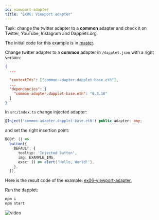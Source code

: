 ```yaml
---
id: viewport-adapter
title: "Ex06: Viewport adapter"
---
```


Task: change the twitter adapter to a **common** adapter and check it on Twitter, YouTube, Instagram and Dapplets.org.

The initial code for this example is in [master](https://github.com/dapplets/dapplet-template/tree/master).

Change twitter adapter to a **common** adapter in `/dapplet.json` with a right version:

```json
{
  ...
  
  "contextIds": ["common-adapter.dapplet-base.eth"],
  ...
  "dependencies": {
    "common-adapter.dapplet-base.eth": "0.3.10"
  }
}
```

In `src/index.ts` change injected adapter:

```ts
@Inject('common-adapter.dapplet-base.eth') public adapter: any;
```

and set the right insertion point:

```ts
BODY: () => 
  button({
    DEFAULT: {
      tooltip: 'Injected Button',
      img: EXAMPLE_IMG,
      exec: () => alert('Hello, World!'),
    },
  }),
```

Here is the result code of the example: [ex06-viewport-adapter.](https://github.com/dapplets/dapplet-template/tree/ex06-viewport-adapter)

Run the dapplet:

```bash
npm i
npm start
```

![video](/video/ex_06.gif)
